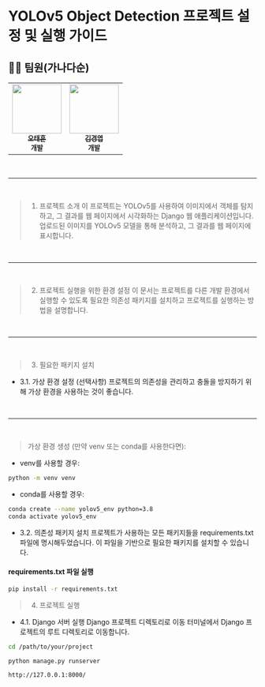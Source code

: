 # YOLOv5 Object Detection 프로젝트 설정 및 실행 가이드


## 🧑‍🦲 팀원(가나다순)

<table>
  <tbody>
    <tr>
            <td align="center"><a href="https://github.com/RosieOh"><img src="https://avatars.githubusercontent.com/u/104690434?v=4" width="100px;" alt=""/><br /><sub><b>오태훈</b></sub></a><br /><sub><b>개발</b></sub></td>
      <td align="center"><a href="https://github.com/RosieOh"><img src="https://github.com/SP0F0/.github/assets/62829894/fc0c73b5-3bdc-4edf-8c7f-b7b8eff9bf67" width="100px;" alt=""/><br /><sub><b>김경엽</b></sub></a><br /><sub><b>개발</b></sub></td>
    </tr>
  </tbody>
</table>

<br/>
<hr/>
<br/>

> 1. 프로젝트 소개
이 프로젝트는 YOLOv5를 사용하여 이미지에서 객체를 탐지하고, 그 결과를 웹 페이지에서 시각화하는 Django 웹 애플리케이션입니다. 업로드된 이미지를 YOLOv5 모델을 통해 분석하고, 그 결과를 웹 페이지에 표시합니다.

<br/>
<hr/>
<br/>

> 2. 프로젝트 실행을 위한 환경 설정
이 문서는 프로젝트를 다른 개발 환경에서 실행할 수 있도록 필요한 의존성 패키지를 설치하고 프로젝트를 실행하는 방법을 설명합니다.

<br/>
<hr/>
<br/>

> 3. 필요한 패키지 설치
 - 3.1. 가상 환경 설정 (선택사항)
프로젝트의 의존성을 관리하고 충돌을 방지하기 위해 가상 환경을 사용하는 것이 좋습니다.

<br/>
<hr/>
<br/>

> 가상 환경 생성 (만약 venv 또는 conda를 사용한다면):
 - venv를 사용할 경우:
```bash
python -m venv venv
```


 - conda를 사용할 경우:
``` bash
conda create --name yolov5_env python=3.8
conda activate yolov5_env
```

 - 3.2. 의존성 패키지 설치
프로젝트가 사용하는 모든 패키지들을 requirements.txt 파일에 명시해두었습니다. 이 파일을 기반으로 필요한 패키지를 설치할 수 있습니다.

#### requirements.txt 파일 실행

```bash
pip install -r requirements.txt
```

> 4. 프로젝트 실행
 - 4.1. Django 서버 실행
 Django 프로젝트 디렉토리로 이동 터미널에서 Django 프로젝트의 루트 디렉토리로 이동합니다.

``` bash
cd /path/to/your/project
```

``` bash
python manage.py runserver
```

```bash
http://127.0.0.1:8000/
```
